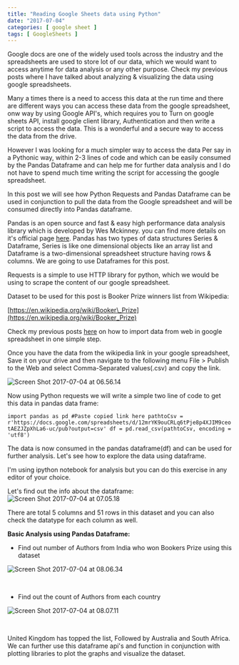 ```yaml
---
title: "Reading Google Sheets data using Python"
date: "2017-07-04"
categories: [ google sheet ]
tags: [ GoogleSheets ]
---
```


Google docs are one of the widely used tools across the industry and the spreadsheets are used to store lot of our data, which we would want to access anytime for data analysis or any other purpose. Check my previous posts where I have talked about analyzing & visualizing the data using google spreadsheets.

Many a times there is a need to access this data at the run time and there are different ways you can access these data from the google spreadsheet, onw way by using Google API's, which requires you to Turn on google sheets API, install google client library, Authentication and then write a script to access the data. This is a wonderful and a secure way to access the data from the drive.

However I was looking for a much simpler way to access the data Per say in a Pythonic way, within 2-3 lines of code and which can be easily consumed by the Pandas Dataframe and can help me for further data analysis and I do not have to spend much time writing the script for accessing the google spreadsheet.

In this post we will see how Python Requests and Pandas Dataframe can be used in conjunction to pull the data from the Google spreadsheet and will be consumed directly into Pandas dataframe.

Pandas is an open source and fast & easy high performance data analysis library which is developed by Wes Mckinney. you can find more details on it's official page [here](https://pandas.pydata.org/). Pandas has two types of data structures Series & Dataframe, Series is like one dimensional objects like an array list and Dataframe is a two-dimensional spreadsheet structure having rows & columns. We are going to use Dataframes for this post.

Requests is a simple to use HTTP library for python, which we would be using to scrape the content of our google spreadsheet.

Dataset to be used for this post is Booker Prize winners list from Wikipedia:

[https://en.wikipedia.org/wiki/Booker\_Prize](https://en.wikipedia.org/wiki/Booker_Prize)

Check my previous posts [here](https://techpickup.wordpress.com/2017/06/27/scrape-analyze-data-in-google-sheet-in-less-than-a-minute/) on how to import data from web in google spreadsheet in one simple step.

Once you have the data from the wikipedia link in your google spreadsheet, Save it on your drive and then navigate to the following menu File > Publish to the Web and select Comma-Separated values(.csv) and copy the link.

![Screen Shot 2017-07-04 at 06.56.14](https://techpickup.files.wordpress.com/2017/07/screen-shot-2017-07-04-at-06-56-14-e1499131702516.png)

Now using Python requests we will write a simple two line of code to get this data in pandas data frame:

`import pandas as pd #Paste copied link here pathtoCsv = r'https://docs.google.com/spreadsheets/d/12mrYK9ouCRLq6tPje8p4XJIM9ceotAEZJZpXhLa6-uc/pub?output=csv' df = pd.read_csv(pathtoCsv, encoding = 'utf8')`

The data is now consumed in the pandas dataframe(df) and can be used for further analysis. Let's see how to explore the data using dataframe.

I'm using ipython notebook for analysis but you can do this exercise in any editor of your choice.

Let's find out the info about the dataframe:![Screen Shot 2017-07-04 at 07.05.18](https://techpickup.files.wordpress.com/2017/07/screen-shot-2017-07-04-at-07-05-18.png)

There are total 5 columns and 51 rows in this dataset and you can also check the datatype for each column as well.

**Basic Analysis using Pandas Dataframe:**

- Find out number of Authors from India who won Bookers Prize using this dataset

![Screen Shot 2017-07-04 at 08.06.34](https://techpickup.files.wordpress.com/2017/07/screen-shot-2017-07-04-at-08-06-34.png)

 

- Find out the count of Authors from each country

![Screen Shot 2017-07-04 at 08.07.11](https://techpickup.files.wordpress.com/2017/07/screen-shot-2017-07-04-at-08-07-11.png)

 

United Kingdom has topped the list, Followed by Australia and South Africa. We can further use this dataframe api's and function in conjunction with plotting libraries to plot the graphs and visualize the dataset.

